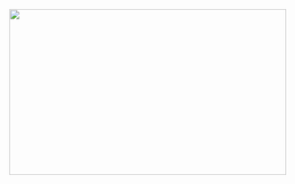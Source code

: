 <img src="https://cdn.discordapp.com/attachments/847075046329679903/1217194838009712700/qHNWsVT.png?ex=66032407&is=65f0af07&hm=4cf5fdf75d105b26810f0183a0bf30a5ba9d81026cdadaf50bbde5ef4d69a7f4&" height="300" width="500">
